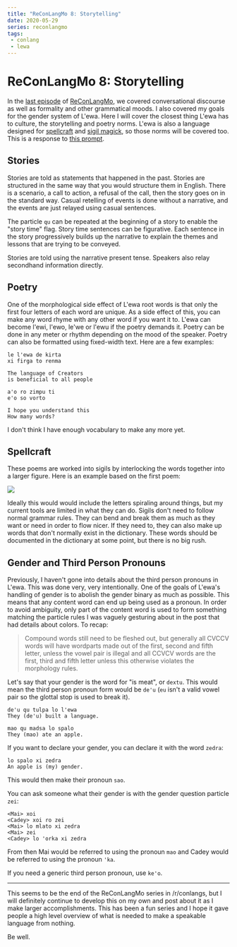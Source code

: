 ```yaml
---
title: "ReConLangMo 8: Storytelling"
date: 2020-05-29
series: reconlangmo
tags:
 - conlang
 - lewa
---
```


# ReConLangMo 8: Storytelling

In the [last episode][rclm7] of [ReConLangMo][reconlangmo], we covered
conversational discourse as well as formality and other grammatical moods. I
also covered my goals for the gender system of L'ewa. Here I will cover the
closest thing L'ewa has to culture, the storytelling and poetry norms. L'ewa is
also a language designed for [spellcraft][spellcraft] and [sigil
magick][sigils], so those norms will be covered too. This is a response to [this
prompt][rclm8].

[rclm7]: /blog/reconlangmo-7-discourse-2020-05-25
[rclm8]: https://www.reddit.com/r/conlangs/comments/gszhy9/reconlangmo_7_storytelling_and_poetry/
[reconlangmo]: /blog/series/reconlangmo
[spellcraft]: https://en.wikipedia.org/wiki/Incantation
[sigils]: https://en.wikipedia.org/wiki/Sigil

## Stories

Stories are told as statements that happened in the past. Stories are structured
in the same way that you would structure them in English. There is a scenario, a
call to action, a refusal of the call, then the story goes on in the standard
way. Casual retelling of events is done without a narrative, and the events are
just relayed using casual sentences.

The particle `qu` can be repeated at the beginning of a story to enable the
"story time" flag. Story time sentences can be figurative. Each sentence in the
story progressively builds up the narrative to explain the themes and lessons
that are trying to be conveyed.

Stories are told using the narrative present tense. Speakers also relay
secondhand information directly. 

## Poetry

One of the morphological side effect of L'ewa root words is that only the first
four letters of each word are unique. As a side effect of this, you can make any
word rhyme with any other word if you want it to. L'ewa can become l'ewi, l'ewo,
le'we or l'ewu if the poetry demands it. Poetry can be done in any meter or
rhythm depending on the mood of the speaker. Poetry can also be formatted using
fixed-width text. Here are a few examples:

```
le l'ewa de kirta
xi firga to renma

The language of Creators
is beneficial to all people
```

```
a'o ro zimpu ti
e'o so vorto

I hope you understand this
How many words?
```

I don't think I have enough vocabulary to make any more yet.

## Spellcraft

These poems are worked into sigils by interlocking the words together into a
larger figure. Here is an example based on the first poem:

![](https://cdn.discordapp.com/attachments/707952638813143051/716075404405768202/dotgrid-20K10-824701.png)

Ideally this would would include the letters spiraling around things, but my
current tools are limited in what they can do. Sigils don't need to follow
normal grammar rules. They can bend and break them as much as they want or need
in order to flow nicer. If they need to, they can also make up words that don't
normally exist in the dictionary. These words should be documented in the
dictionary at some point, but there is no big rush.

## Gender and Third Person Pronouns

Previously, I haven't gone into details about the third person pronouns in
L'ewa. This was done very, very intentionally. One of the goals of L'ewa's
handling of gender is to abolish the gender binary as much as possible. This
means that any content word can end up being used as a pronoun. In order to
avoid ambiguity, only part of the content word is used to form something
matching the particle rules I was vaguely gesturing about in the post that had
details about colors. To recap:

> Compound words still need to be fleshed out, but generally all CVCCV words
> will have wordparts made out of the first, second and fifth letter, unless the
> vowel pair is illegal and all CCVCV words are the first, third and fifth
> letter unless this otherwise violates the morphology rules.

Let's say that your gender is the word for "is meat", or `dextu`. This would
mean the third person pronoun form would be `de'u` (`eu` isn't a valid vowel
pair so the glottal stop is used to break it). 

```
de'u qu tulpa lo l'ewa
They (de'u) built a language.

mao qu madsa lo spalo
They (mao) ate an apple.
```

If you want to declare your gender, you can declare it with the word `zedra`:

```
lo spalo xi zedra
An apple is (my) gender.
```

This would then make their pronoun `sao`.

You can ask someone what their gender is with the gender question particle
`zei`:

```
<Mai> xoi
<Cadey> xoi ro zei
<Mai> lo mlato xi zedra
<Mai> zei
<Cadey> lo 'orka xi zedra
```

From then Mai would be referred to using the pronoun `mao` and Cadey would be
referred to using the pronoun `'ka`.

If you need a generic third person pronoun, use `ke'o`.

---

This seems to be the end of the ReConLangMo series in /r/conlangs, but I will
definitely continue to develop this on my own and post about it as I make larger
accomplishments. This has been a fun series and I hope it gave people a high
level overview of what is needed to make a speakable language from nothing.

Be well.
